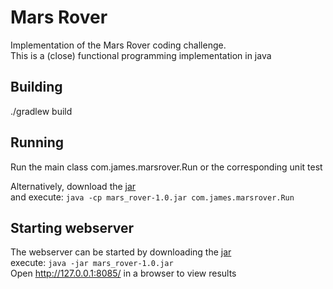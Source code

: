 # Mars Rover
Implementation of the Mars Rover coding challenge.  
This is a (close) functional programming implementation in java  

## Building
./gradlew build

## Running
Run the main class com.james.marsrover.Run or the corresponding unit test

Alternatively, download the [jar](raw/master/mars_rover-1.0.jar)  
and execute: `java -cp mars_rover-1.0.jar com.james.marsrover.Run`

## Starting webserver
The webserver can be started by downloading the [jar](raw/master/mars_rover-1.0.jar)  
execute: `java -jar mars_rover-1.0.jar`  
Open http://127.0.0.1:8085/ in a browser to view results